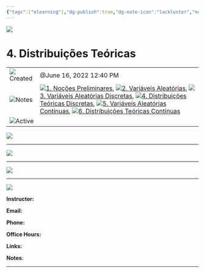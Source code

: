 ```yaml
---
{"tags":["elearning"],"dg-publish":true,"dg-note-icon":"lackluster","noteIcon":"lackluster","permalink":"/04-resources-material-para-zettel/elearning/4-distribuicoes-teoricas/","dgPassFrontmatter":true,"created":"2025-10-16T10:25:58.268+01:00","updated":"2025-10-24T16:04:16.746+01:00"}
---
```



![](Dashboard/Attachments/icons_graduate%2029.png)

# 4. Distribuições Teóricas

|   |   |
|---|---|
|![](Dashboard/Attachments/clock_gray%20153.svg)Created|@June 16, 2022 12:40 PM|
|![](Dashboard/Attachments/arrow-northeast_gray%201200.svg)Notes|[![](Dashboard/Attachments/icons_notes--sentence%2027.png)1. Noções Preliminares](../Notes/1%20No%C3%A7%C3%B5es%20Preliminares%205aef1b61abff49ca932923bdc0a58074.html), [![](Dashboard/Attachments/icons_notes--sentence%2027.png)2. Variáveis Aleatórias](../Notes/2%20Vari%C3%A1veis%20Aleat%C3%B3rias%202e3a493d82d74bbca3cef2429012a788.html), [![](Dashboard/Attachments/icons_notes--sentence%2027.png)3. Variáveis Aleatórias Discretas](../Notes/3%20Vari%C3%A1veis%20Aleat%C3%B3rias%20Discretas%20b4abcdee118a42ccaca5a646f29af1ee.html), [![](Dashboard/Attachments/icons_notes--sentence%2027.png)4. Distribuições Teóricas Discretas](../Notes/4%20Distribui%C3%A7%C3%B5es%20Te%C3%B3ricas%20Discretas%209648dc062b184a039f5ed6e866a5db22.html), [![](Dashboard/Attachments/icons_notes--sentence%2027.png)5. Variáveis Aleatórias Contínuas](../Notes/5%20Vari%C3%A1veis%20Aleat%C3%B3rias%20Cont%C3%ADnuas%204e1f4a9afbd24984bdd9a788c304f6ac.html), [![](Dashboard/Attachments/icons_notes--sentence%2027.png)6. Distribuições Teóricas Contínuas](../Notes/6%20Distribui%C3%A7%C3%B5es%20Te%C3%B3ricas%20Cont%C3%ADnuas%20ae5ea9c147a24a9297522906cbd3acbe.html)|
|![](Dashboard/Attachments/checkmark-square_gray%20702.svg)Active||

[![](Dashboard/Attachments/Untitled%20151.png)](ISTQB%20-%20Certified%20Tester%20Foundation%20Level/Untitled.png)

---

[![](Dashboard/Attachments/Untitled%201%2030.png)](ISTQB%20-%20Certified%20Tester%20Foundation%20Level/Untitled%201.png)

---

[![](Dashboard/Attachments/Untitled%202%2026.png)](ISTQB%20-%20Certified%20Tester%20Foundation%20Level/Untitled%202.png)

---

[![](Dashboard/Attachments/Untitled%203%2023.png)](ISTQB%20-%20Certified%20Tester%20Foundation%20Level/Untitled%203.png)

**Instructor:**

**Email:**

**Phone:**

**Office Hours:**

**Links:**

**Notes**:

---